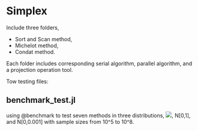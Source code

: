 # Simplex
Include three folders,
- Sort and Scan method,
- Michelot method,
- Condat method.

Each folder includes corresponding serial algorithm, parallel algorithm, and a projection operation tool.

Tow testing files:
## benchmark_test.jl
using @benchmark to test seven methods in three distributions, <img src="https://render.githubusercontent.com/render/math?math=U[0,1]">, N[0,1], and N[0,0.001] with sample sizes from 10^5 to 10^8.
